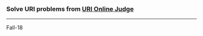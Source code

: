 ### Solve URI problems from [URI Online Judge](https://www.urionlinejudge.com.br/) 
---------------
Fall-18
